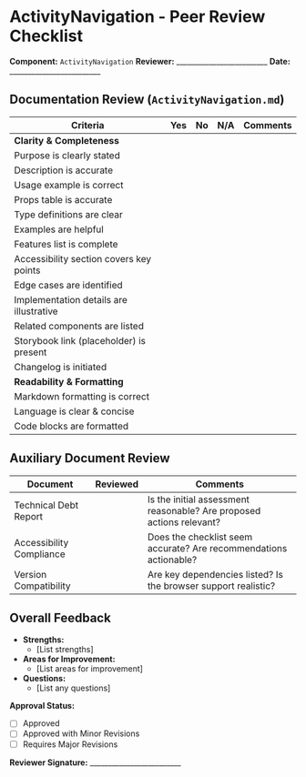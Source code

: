 # ActivityNavigation - Peer Review Checklist

**Component:** `ActivityNavigation`
**Reviewer:** _________________________
**Date:** _________________________

## Documentation Review (`ActivityNavigation.md`)

| Criteria                     | Yes | No | N/A | Comments                                                                 |
|------------------------------|-----|----|-----|--------------------------------------------------------------------------|
| **Clarity & Completeness**   |     |    |     |                                                                          |
| Purpose is clearly stated    |     |    |     |                                                                          |
| Description is accurate      |     |    |     |                                                                          |
| Usage example is correct     |     |    |     |                                                                          |
| Props table is accurate      |     |    |     |                                                                          |
| Type definitions are clear   |     |    |     |                                                                          |
| Examples are helpful         |     |    |     |                                                                          |
| Features list is complete    |     |    |     |                                                                          |
| Accessibility section covers key points |     |    |     |                                                                          |
| Edge cases are identified    |     |    |     |                                                                          |
| Implementation details are illustrative |     |    |     |                                                                          |
| Related components are listed |     |    |     |                                                                          |
| Storybook link (placeholder) is present |     |    |     |                                                                          |
| Changelog is initiated       |     |    |     |                                                                          |
| **Readability & Formatting** |     |    |     |                                                                          |
| Markdown formatting is correct |     |    |     |                                                                          |
| Language is clear & concise  |     |    |     |                                                                          |
| Code blocks are formatted    |     |    |     |                                                                          |

## Auxiliary Document Review

| Document                     | Reviewed | Comments                                                                 |
|------------------------------|----------|--------------------------------------------------------------------------|
| Technical Debt Report        |          | Is the initial assessment reasonable? Are proposed actions relevant?     |
| Accessibility Compliance     |          | Does the checklist seem accurate? Are recommendations actionable?        |
| Version Compatibility        |          | Are key dependencies listed? Is the browser support realistic?           |

## Overall Feedback

*   **Strengths:**
    *   [List strengths]
*   **Areas for Improvement:**
    *   [List areas for improvement]
*   **Questions:**
    *   [List any questions]

**Approval Status:**

*   [ ] Approved
*   [ ] Approved with Minor Revisions
*   [ ] Requires Major Revisions

**Reviewer Signature:** _________________________
